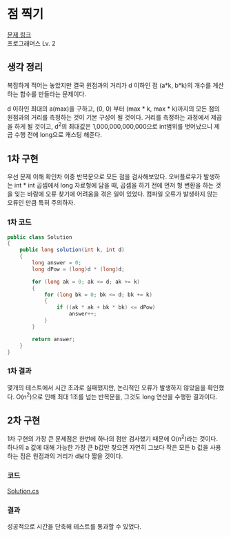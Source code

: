 # 점 찍기

[문제 링크](https://school.programmers.co.kr/learn/courses/30/lessons/140107)  
프로그래머스 Lv. 2

## 생각 정리

복잡하게 적어는 놓았지만 결국 원점과의 거리가 d 이하인 점 (a\*k, b\*k)의 개수를 계산하는 함수를 만들라는 문제이다.

d 이하인 최대의 a(max)을 구하고, (0, 0) 부터 (max \* k, max \* k)까지의 모든 점의 원점과의 거리를 측정하는 것이 기본 구성이 될 것이다. 거리를 측정하는 과정에서 제곱을 하게 될 것이고, d<sup>2</sup>의 최대값은 1,000,000,000,000으로 int범위를 벗어났으니 제곱 수행 전에 long으로 캐스팅 해준다.

## 1차 구현

우선 문제 이해 확인차 이중 반복문으로 모든 점을 검사해보았다. 오버플로우가 발생하는 int * int 곱셈에서 long 자료형에 담을 때, 곱셈을 하기 전에 먼저 형 변환을 하는 것을 잊는 바람에 오류 찾기에 어려움을 겪은 일이 있었다. 컴파일 오류가 발생하지 않는 오류인 만큼 특히 주의하자.

### 1차 코드

```C#
public class Solution
{
    public long solution(int k, int d)
    {
        long answer = 0;
        long dPow = (long)d * (long)d;

        for (long ak = 0; ak <= d; ak += k)
        {
            for (long bk = 0; bk <= d; bk += k)
            {
                if ((ak * ak + bk * bk) <= dPow)
                    answer++;
            }
        }

        return answer;
    }
}
```

### 1차 결과

몇개의 테스트에서 시간 초과로 실패했지만, 논리적인 오류가 발생하지 않았음을 확인했다. O(n<sup>2</sup>)으로 인해 최대 1조를 넘는 반복문을, 그것도 long 연산을 수행한 결과이다.

## 2차 구현

1차 구현의 가장 큰 문제점은 한번에 하나의 점만 검사했기 때문에 O(n<sup>2</sup>)라는 것이다. 하나의 a 값에 대해 가능한 가장 큰 b값만 찾으면 자연히 그보다 작은 모든 b 값을 사용하는 점은 원점과의 거리가 d보다 짧을 것이다.

### 코드

[Solution.cs](./Solution.cs)

### 결과

성공적으로 시간을 단축해 테스트를 통과할 수 있었다.
